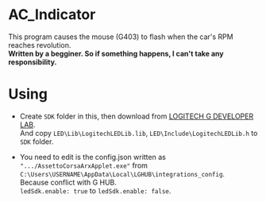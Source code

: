 # AC_Indicator
This program causes the mouse (G403) to flash when the car's RPM reaches revolution.  
**Written by a begginer. So if something happens, I can't take any responsibility.**
  
# Using
- Create `SDK` folder in this, then download from [LOGITECH G DEVELOPER LAB](https://www.logitechg.com/en-us/innovation/developer-lab.html).  
And copy `LED\Lib\LogitechLEDLib.lib`, `LED\Include\LogitechLEDLib.h` to `SDK` folder.

- You need to edit is the config.json written as `".../AssettoCorsaArxApplet.exe"` from `C:\Users\USERNAME\AppData\Local\LGHUB\integrations_config`.  
Because conflict with G HUB.  
`ledSdk.enable: true` to `ledSdk.enable: false`.
